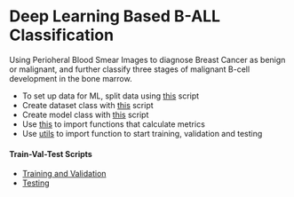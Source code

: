 # Deep Learning Based B-ALL Classification

Using Perioheral Blood Smear Images to diagnose Breast Cancer as benign or malignant, and further classify three stages of malignant B-cell development in the bone marrow.

- To set up data for ML, split data using [this](./run_setup.py) script
- Create dataset class with [this](./dataset.py) script
- Create model class with [this](./model.py) script
- Use [this](./metrics.py) to import functions that calculate metrics
- Use [utils](./utils.py) to import function to start training, validation and testing

#### Train-Val-Test Scripts
- [Training and Validation](./train.py)
- [Testing](./test.py)
